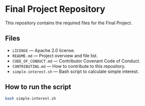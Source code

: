 # Final Project Repository

This repository contains the required files for the Final Project.

## Files
- `LICENSE` — Apache 2.0 license.
- `README.md` — Project overview and file list.
- `CODE_OF_CONDUCT.md` — Contributor Covenant Code of Conduct.
- `CONTRIBUTING.md` — How to contribute to this repository.
- `simple-interest.sh` — Bash script to calculate simple interest.

## How to run the script
```bash
bash simple-interest.sh
